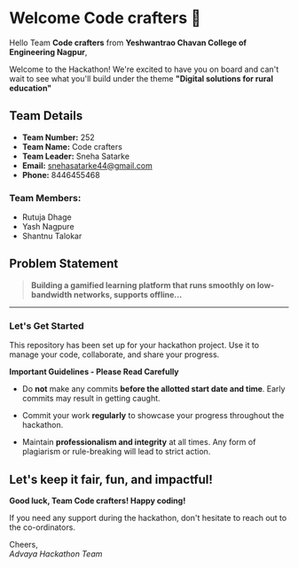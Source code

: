 # Welcome Code crafters 👋

Hello Team **Code crafters** from **Yeshwantrao Chavan College of Engineering Nagpur**,

Welcome to the Hackathon! We're excited to have you on board and can't wait to see what you'll build under the theme **"Digital solutions for rural education"** 

## Team Details

- **Team Number:** 252  
- **Team Name:** Code crafters
- **Team Leader:** Sneha Satarke  
- **Email:** snehasatarke44@gmail.com  
- **Phone:** 8446455468  

### Team Members:
- Rutuja Dhage 
- Yash Nagpure 
- Shantnu Talokar 

## Problem Statement

> **Building a gamified learning platform that runs smoothly on low-bandwidth networks, supports offline...**

---

### Let's Get Started 

This repository has been set up for your hackathon project. Use it to manage your code, collaborate, and share your progress.

**Important Guidelines - Please Read Carefully**

- Do **not** make any commits **before the allotted start date and time**. Early commits may result in getting caught.
- Commit your work **regularly** to showcase your progress throughout the hackathon.

- Maintain **professionalism and integrity** at all times. Any form of plagiarism or rule-breaking will lead to strict action.

Let's keep it fair, fun, and impactful! 
---

**Good luck, Team Code crafters! Happy coding!**

If you need any support during the hackathon, don't hesitate to reach out to the co-ordinators.

Cheers,  
_Advaya Hackathon Team_
